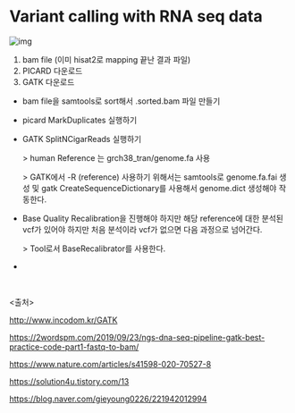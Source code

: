 # Variant calling with RNA seq data 

![img](https://drive.google.com/uc?id=1yLptERtjtDzx36vqAPZCMJgvbhASdsjq)

1. bam file  (이미 hisat2로 mapping 끝난 결과 파일)
2. PICARD 다운로드
3. GATK 다운로드



* bam file을 samtools로 sort해서 .sorted.bam 파일 만들기

* picard MarkDuplicates 실행하기

* GATK SplitNCigarReads 실행하기

  \> human Reference 는 grch38_tran/genome.fa 사용

  \> GATK에서 -R (reference) 사용하기 위해서는 samtools로 genome.fa.fai 생성 및 gatk CreateSequenceDictionary를 사용해서 genome.dict 생성해야 작동한다.

* Base Quality Recalibration을 진행해야 하지만 해당 reference에 대한 분석된 vcf가 있어야 하지만 처음 분석이라 vcf가 없으면 다음 과정으로 넘어간다.

  \> Tool로서 BaseRecalibrator를 사용한다.

* 

<br>









<출처>

http://www.incodom.kr/GATK

https://2wordspm.com/2019/09/23/ngs-dna-seq-pipeline-gatk-best-practice-code-part1-fastq-to-bam/

https://www.nature.com/articles/s41598-020-70527-8

https://solution4u.tistory.com/13

https://blog.naver.com/gieyoung0226/221942012994